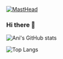 [![MastHead](https://pbs.twimg.com/profile_banners/24582955/1639412622/1500x500)](https://aniruhil.org)

### Hi there 👋
    
<!--
**aniruhil/aniruhil** is a ✨ _special_ ✨ repository because its `README.md` (this file) appears on your GitHub profile.

Here are some ideas to get you started:

- 🔭 I’m currently working on ...
- 🌱 I’m currently learning ...
- 👯 I’m looking to collaborate on ...
- 🤔 I’m looking for help with ...
- 💬 Ask me about ...
- 📫 How to reach me: ...
- 😄 Pronouns: ...
- ⚡ Fun fact: ...
-->

![Ani's GitHub stats](https://github-readme-stats.vercel.app/api?username=aniruhil&show_icons=true&theme=vision-friendly-dark)


![Top Langs](https://github-readme-stats.vercel.app/api/top-langs/?username=aniruhil&layout=compact&show_icons=true&theme=vision-friendly-dark)
